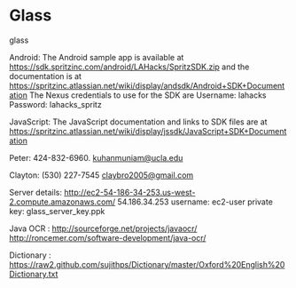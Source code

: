 Glass
=====

glass

Android: The Android sample app is available at https://sdk.spritzinc.com/android/LAHacks/SpritzSDK.zip and the documentation is at https://spritzinc.atlassian.net/wiki/display/andsdk/Android+SDK+Documentation The Nexus credentials to use for the SDK are Username: lahacks Password: lahacks_spritz 


JavaScript: The JavaScript documentation and links to SDK files are at https://spritzinc.atlassian.net/wiki/display/jssdk/JavaScript+SDK+Documentation 

Peter:
424-832-6960.
kuhanmuniam@ucla.edu

Clayton:
(530) 227-7545
claybro2005@gmail.com

Server details:
http://ec2-54-186-34-253.us-west-2.compute.amazonaws.com/
54.186.34.253
username: ec2-user
private key: glass_server_key.ppk

Java OCR : 
http://sourceforge.net/projects/javaocr/
http://roncemer.com/software-development/java-ocr/

Dictionary :
https://raw2.github.com/sujithps/Dictionary/master/Oxford%20English%20Dictionary.txt